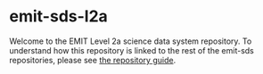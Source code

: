 # emit-sds-l2a

Welcome to the EMIT Level 2a science data system repository.  To understand how this repository is linked to the rest of the emit-sds repositories, please see [the repository guide](https://github.jpl.nasa.gov/emit-sds/emit-main/wiki/Repository-Guide).

